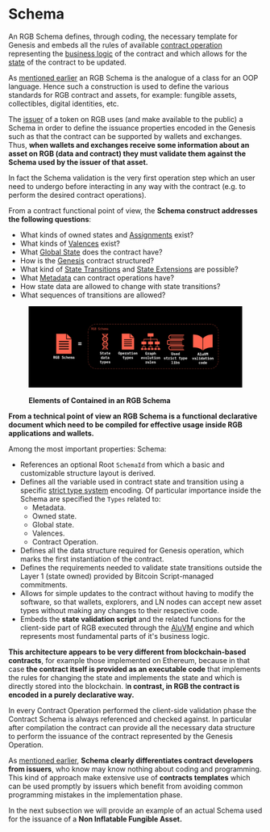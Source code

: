 # Schema

An RGB Schema defines, through coding, the necessary template for Genesis and embeds all the rules of available [contract operation](../../annexes/glossary.md#contract-operation) representing the [business logic](../../annexes/glossary.md#business-logic) of the contract and which allows for the [state](../../annexes/glossary.md#contract-state) of the contract to be updated.

&#x20;As [mentioned earlier](../schema-interface.md) an RGB Schema is the analogue of a class for an OOP language. Hence such a construction is used to define the various standards for RGB contract and assets, for example: fungible assets, collectibles, digital identities, etc.&#x20;

The [issuer](../../annexes/glossary.md#contract-participant) of a token on RGB uses (and make available to the public)  a Schema in order to define the issuance properties encoded in the Genesis such as that the contract can be supported by wallets and exchanges. Thus, **when wallets and exchanges receive some information about an asset on RGB (data and contract) they must validate them against the Schema used by the issuer of that asset.**&#x20;

In fact the Schema validation is the very first operation step which an user need to undergo before interacting in any way with the contract (e.g. to perform the desired contract operations).

From a contract functional point of view, the **Schema construct addresses the following questions**:

* What kinds of owned states and [Assignments](../../annexes/glossary.md#assignment) exist?
* What kinds of [Valences](../../annexes/glossary.md#valency) exist?
* What [Global State](../../rgb-state-and-operations/components-of-a-contract-operation.md#global-state) does the contract have?
* How is the [Genesis](../../annexes/glossary.md#genesis) contract structured?
* What kind of [State Transitions](../../annexes/glossary.md#state-transition) and [State Extensions](../../annexes/glossary.md#state-extension) are possible?
* What [Metadata](../../rgb-state-and-operations/components-of-a-contract-operation.md#metadata) can contract operations have?
* How state data are allowed to change with state transitions?
* What sequences of transitions are allowed?

<figure><img src="../../.gitbook/assets/schema-components.png" alt=""><figcaption><p><strong>Elements of Contained in an RGB Schema</strong></p></figcaption></figure>

**From a technical point of view an RGB Schema is a functional declarative document which need to be compiled for effective usage inside RGB applications and wallets.**

Among the most important properties: Schema:

* References an optional Root `SchemaId` from which a basic and customizable structure layout is derived. &#x20;
* Defines all the variable used in contract state and transition using a specific [strict type system](https://www.strict-types.org/) encoding.  Of particular importance inside the Schema are specified the `Types` related to:
  * Metadata.
  * Owned state.
  * Global state.
  * Valences.
  * Contract Operation.
* Defines all the data structure required for Genesis operation, which marks the first instantiation of the contract. &#x20;
* Defines the requirements needed to validate state transitions outside the Layer 1 (state owned) provided by Bitcoin Script-managed commitments.&#x20;
* Allows for simple updates to the contract without having to modify the software, so that wallets, explorers, and LN nodes can accept new asset types without making any changes to their respective code.&#x20;
* Embeds the **state validation script** and the related functions for the client-side part of RGB executed through the [AluVM](../../annexes/glossary.md#aluvm) engine and which represents most fundamental parts of it's business logic.&#x20;

**This architecture  appears to be very different from blockchain-based contracts**, for example those  implemented on Ethereum, because in that case **the contract itself is provided as an executable code** that implements the rules for changing the state and implements the state and which is directly stored into the blockchain. I**n contrast, in RGB the contract is encoded in a purely declarative way.**

In every Contract Operation performed the client-side validation phase the Contract Schema is always referenced and checked against. In particular after compilation the contract can provide all the necessary data structure to perform the issuance of the contract represented by the Genesis Operation.

As [mentioned earlier](../../rgb-state-and-operations/features-of-rgb-state.md#the-validation-ownership-paradigm-in-rgb), **Schema clearly differentiates contract developers from issuers**, who know may know nothing about coding and programming. This kind of approach make extensive use of **contracts templates** which can be used promptly by issuers which benefit from avoiding common programming mistakes in the implementation phase.

In the next subsection we will provide an example of an actual Schema used for the issuance of a **Non Inflatable Fungible Asset.** &#x20;
